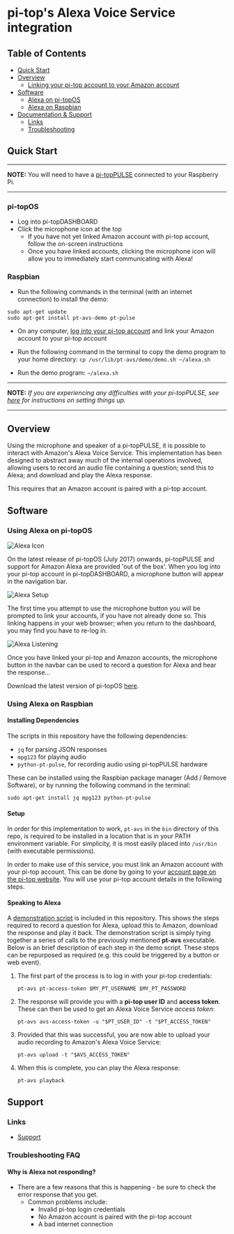 # pi-top's Alexa Voice Service integration

## Table of Contents
* [Quick Start](#quick-start)
* [Overview](#overview)
	* [Linking your pi-top account to your Amazon account](#overview-linking-accounts)
* [Software](#software)
	* [Alexa on pi-topOS](#software-pt-os)
	* [Alexa on Raspbian](#software-raspbian)
* [Documentation & Support](#support)
	* [Links](#support-links)
	* [Troubleshooting](#support-troubleshooting)

## Quick Start <a name="quick-start"></a>
---
**NOTE:** You will need to have a [pi-topPULSE](https://github.com/pi-top/pi-topPULSE) connected to your Raspberry Pi.

---
### pi-topOS

* Log into pi-topDASHBOARD
* Click the microphone icon at the top
	* If you have not yet linked Amazon account with pi-top account, follow the on-screen instructions
	* Once you have linked accounts, clicking the microphone icon will allow you to immediately start communicating with Alexa!

### Raspbian
* Run the following commands in the terminal (with an internet connection) to install the demo:

```
sudo apt-get update
sudo apt-get install pt-avs-demo pt-pulse
```

* On any computer, [log into your pi-top account](https://pi-top.com/account) and link your Amazon account to your pi-top account

* Run the following command in the terminal to copy the demo program to your home directory: `cp /usr/lib/pt-avs/demo/demo.sh ~/alexa.sh`

* Run the demo program: `~/alexa.sh`

---
**NOTE:** *If you are experiencing any difficulties with your pi-topPULSE, see [here](https://github.com/pi-top/pi-topPULSE) for instructions on setting things up.*

---

## Overview <a name="overview"></a>

Using the microphone and speaker of a pi-topPULSE, it is possible to interact with Amazon's Alexa Voice Service. This implementation has been designed to abstract away much of the internal operations involved, allowing users to record an audio file containing a question; send this to Alexa; and download and play the Alexa response.

This requires that an Amazon account is paired with a pi-top account.


## Software <a name="software"></a>

### Using Alexa on pi-topOS <a name="software-pt-os"></a>
![Alexa Icon](https://static.pi-top.com/images/alexa_icon.png "Alexa Icon")

On the latest release of pi-topOS (July 2017) onwards, pi-topPULSE and support for Amazon Alexa are provided 'out of the box'. When you log into your pi-top account in pi-topDASHBOARD, a microphone button will appear in the navigation bar.

![Alexa Setup](https://static.pi-top.com/images/alexa_setup.png "Alexa Setup")

The first time you attempt to use the microphone button you will be prompted to link your accounts, if you have not already done so. This linking happens in your web browser; when you return to the dashboard, you may find you have to re-log in.

![Alexa Listening](https://static.pi-top.com/images/alexa_listening.png "Alexa Listening")

Once you have linked your pi-top and Amazon accounts, the microphone button in the navbar can be used to record a question for Alexa and hear the response...

Download the latest version of pi-topOS [here](https://pi-top.com/products/dashboard#download).


### Using Alexa on Raspbian <a name="software-raspbian"></a>

#### Installing Dependencies

The scripts in this repository have the following dependencies:

* `jq` for parsing JSON responses
* `mpg123` for playing audio
* `python-pt-pulse`, for recording audio using pi-topPULSE hardware

These can be installed using the Raspbian package manager (Add / Remove Software), or by running the following command in the terminal:

`sudo apt-get install jq mpg123 python-pt-pulse`

#### Setup

In order for this implementation to work, `pt-avs` in the `bin` directory of this repo, is required to be installed in a location that is in your PATH environment variable. For simplicity, it is most easily placed into `/usr/bin` (with executable permissions).

In order to make use of this service, you must link an Amazon account with your pi-top account. This can be done by going to your [account page on the pi-top website](https://pi-top.com/account). You will use your pi-top account details in the following steps.

#### Speaking to Alexa

A [demonstration script](https://github.com/pi-top/Alexa-Voice-Service-Integration/blob/master/example/demo.sh) is included in this repository. This shows the steps required to record a question for Alexa, upload this to Amazon, download the response and play it back. The demonstration script is simply tying together a series of calls to the previously mentioned **pt-avs** executable. Below is an brief description of each step in the demo script. These steps can be repurposed as required (e.g. this could be triggered by a button or web event).

1. The first part of the process is to log in with your pi-top credentials:
   
   `pt-avs pt-access-token $MY_PT_USERNAME $MY_PT_PASSWORD`
   
2. The response will provide you with a **pi-top user ID** and **access token**. These can then be used to get an Alexa Voice Service *access token*:
   
   `pt-avs avs-access-token -u "$PT_USER_ID" -t "$PT_ACCESS_TOKEN"`
   
3. Provided that this was successful, you are now able to upload your audio recording to Amazon's Alexa Voice Service:
   
   `pt-avs upload -t "$AVS_ACCESS_TOKEN"`
   
4. When this is complete, you can play the Alexa response:
   
   `pt-avs playback`

## Support <a name="support"></a>

### Links <a name="support-links"></a>

* [Support](https://support.pi-top.com/)

### Troubleshooting FAQ <a name="support-troubleshooting"></a>

#### Why is Alexa not responding?

* There are a few reasons that this is happening - be sure to check the error response that you get.
	* Common problems include:
		* Invalid pi-top login credentials
		* No Amazon account is paired with the pi-top account
		* A bad internet connection
